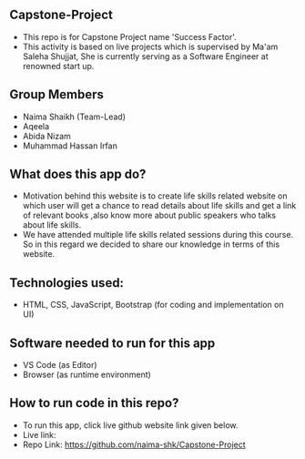 
## Capstone-Project
- This repo is for Capstone Project name 'Success Factor'.
- This activity is based on  live projects which is supervised by Ma'am Saleha Shujjat, She is currently serving as a Software Engineer at renowned start up. 

## Group Members
- Naima Shaikh (Team-Lead)
- Aqeela
- Abida Nizam 
- Muhammad Hassan Irfan

## What does this app do?
- Motivation behind this website is to create life skills related website on which user will get a chance  to read details about life skills and get  a link of relevant books ,also know more about public speakers who talks about life skills.
- We have attended  multiple  life skills related sessions during this course. So in this regard we decided to share our knowledge in terms of this website.

## Technologies used:
- HTML, CSS, JavaScript, Bootstrap  (for coding and implementation on UI)
## Software needed to run for this app
- VS Code (as Editor)
- Browser (as runtime environment)
## How to run code in this repo?
- To run this app, click live github website link given below.
- Live link:
- Repo Link: https://github.com/naima-shk/Capstone-Project

